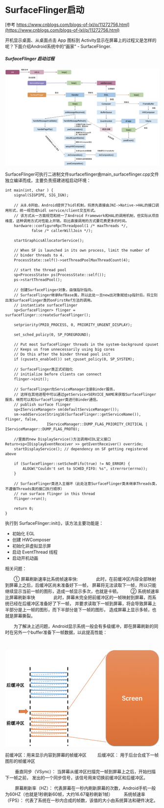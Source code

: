 # SurfaceFlinger启动
[参考 https://www.cnblogs.com/blogs-of-lxl/p/11272756.html](https://www.cnblogs.com/blogs-of-lxl/p/11272756.html)

开机显示桌面、从桌面点击 App 图标到 Activity显示在屏幕上的过程又是怎样的呢？下面介绍Android系统中的“画家” - SurfaceFlinger.

##### SurfaceFlinger 启动过程
![image](images/image3.png)

SurfaceFlinger可执行二进制文件surfaceflinger由main_surfaceflinger.cpp文件独立编译而成，主要负责搭建进程启动环境：

```
int main(int, char ) {
    signal(SIGPIPE, SIG_IGN);

    // 从8.0开始，Android提供了hidl机制，将原先直接由JNI->Native->HAL的接口调用形式，统一规范成hidl service/client交互形式。
    // 该方式从一方面规范和统一了Android Framework和HAL的调用机制，但实际从项目维度，这种调用方式对性能上开销，将比直接调用的方式要花费更多的时间。
    hardware::configureRpcThreadpool(1 /* maxThreads */,
            false /* callerWillJoin */);

    startGraphicsAllocatorService();

    // When SF is launched in its own process, limit the number of
    // binder threads to 4.
    ProcessState::self()->setThreadPoolMaxThreadCount(4);

    // start the thread pool
    sp<ProcessState> ps(ProcessState::self());
    ps->startThreadPool();

    // 创建SurfaceFlinger对象，由强指针指向。
    // SurfaceFlinger继承RefBase类，所以此处一旦new出对象赋给sp指针后，将立刻出发SurfaceFlinger类的onFirstRef方法的调用。
    // instantiate surfaceflinger
    sp<SurfaceFlinger> flinger = surfaceflinger::createSurfaceFlinger();

    setpriority(PRIO_PROCESS, 0, PRIORITY_URGENT_DISPLAY);

    set_sched_policy(0, SP_FOREGROUND);

    // Put most SurfaceFlinger threads in the system-background cpuset
    // Keeps us from unnecessarily using big cores
    // Do this after the binder thread pool init
    if (cpusets_enabled()) set_cpuset_policy(0, SP_SYSTEM);

    // SurfaceFlinger类正式初始化
    // initialize before clients can connect
    flinger->init();

    // SurfaceFlinger向ServiceManager注册Binder服务，
    // 这样在其他进程中可以通过getService+SERVICE_NAME来获取SurfaceFlinger服务，继而可以和SurfaceFlinger类进行Binder通信。
    // publish surface flinger
    sp<IServiceManager> sm(defaultServiceManager());
    sm->addService(String16(SurfaceFlinger::getServiceName()), flinger, false,
                   IServiceManager::DUMP_FLAG_PRIORITY_CRITICAL | IServiceManager::DUMP_FLAG_PROTO);

    //里面的new DisplayService()方法调用HIDL定义接口 Return<sp<IDisplayEventReceiver >> getEventReceiver() override;
    startDisplayService(); // dependency on SF getting registered above

    if (SurfaceFlinger::setSchedFifo(true) != NO_ERROR) {
        ALOGW("Couldn't set to SCHED_FIFO: %s", strerror(errno));
    }

    // SurfaceFlinger类进入主循环（此处注意SurfaceFlinger类未继承Threads类，不遵循Threads类的接口执行顺序）
    // run surface flinger in this thread
    flinger->run();

    return 0;
}
```
执行到 SurfaceFlinger::init()，该方法主要功能是：

* 初始化 EGL
* 创建 HWComposer
* 初始化非虚拟显示屏
* 启动 EventThread 线程
* 启动开机动画

 相关问题： 

　　① 屏幕刷新速率比系统帧速率快:
　　　　此时，在前缓冲区内容全部映射到屏幕上之后，后缓冲区尚未准备好下一帧，
       屏幕将无法读取下一帧，所以只能继续显示当前一帧的图形，造成一帧显示多次，也就是卡顿。 
　　② 系统帧速率比屏幕刷新率快 
　　　　此时，屏幕未完全把前缓冲区的一帧映射到屏幕，而系统已经在后缓冲区准备好了下一帧，
       并要求读取下一帧到屏幕，将会导致屏幕上半部分是上一帧的图形，而下半部分是下一帧的图形，
       造成屏幕上显示多帧，也就是屏幕撕裂。

　　为了解决上述问题，Android显示系统一般会有多级缓冲，即在屏幕刷新的同时在另外一个buffer准备下一帧数据，以此提高性能：

　　

![image](images/image5.png)

前缓冲区：用来显示内容到屏幕的帧缓冲区 
　　 后缓冲区： 用于后台合成下一帧图形的帧缓冲区

　　 垂直同步（VSync）： 当屏幕从缓冲区扫描完一帧到屏幕上之后，开始扫描下一帧之前，
    发出的一个同步信号，该信号用来切换前缓冲区和后缓冲区。

　　 屏幕刷新率（HZ）： 代表屏幕在一秒内刷新屏幕的次数，Android手机一般为60HZ（也就是1秒刷新60帧，大约16.67毫秒刷新1帧） 
　　 系统帧速率（FPS）： 代表了系统在一秒内合成的帧数，该值的大小由系统算法和硬件决定。
